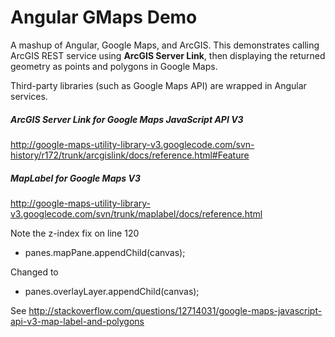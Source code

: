 # Angular GMaps Demo


A mashup of Angular, Google Maps, and ArcGIS. This demonstrates calling ArcGIS REST service using **ArcGIS Server Link**, then displaying the returned geometry as points and polygons in Google Maps.

Third-party libraries (such as Google Maps API) are wrapped in Angular services.

##### ArcGIS Server Link for Google Maps JavaScript API V3
http://google-maps-utility-library-v3.googlecode.com/svn-history/r172/trunk/arcgislink/docs/reference.html#Feature

##### MapLabel for Google Maps V3
http://google-maps-utility-library-v3.googlecode.com/svn/trunk/maplabel/docs/reference.html

Note the z-index fix on line 120
- panes.mapPane.appendChild(canvas);

Changed to
- panes.overlayLayer.appendChild(canvas);

See
http://stackoverflow.com/questions/12714031/google-maps-javascript-api-v3-map-label-and-polygons
